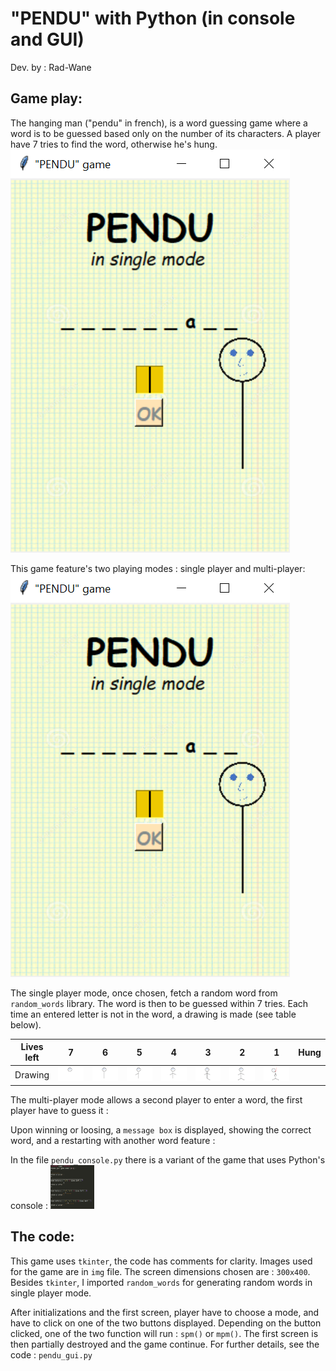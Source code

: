 # "PENDU" with Python (in console and GUI)

Dev. by : Rad-Wane  


## Game play:

The hanging man ("pendu" in french), is a word guessing game where a word is to be guessed based only on the number of its characters. A player have 7 tries to find the word, otherwise he's hung. 
![](/img/play.png)

This game feature's two playing modes : single player and multi-player:   
![](/img/play.png)

The single player mode, once chosen, fetch a random word from `random_words` library. The word is then to be guessed within 7 tries. Each time an entered letter is not in the word, a drawing is made (see table below). 

Lives left | 7 | 6 | 5 | 4 | 3 | 2 | 1 | Hung
:---------:|:-----:|:-----:|:-----:|:-----:|:-----:|:-----:|:-----:|:-----:
 Drawing   | ![](/img/11.png) | ![](/img/22.png) | ![](/img/33.png) | ![](/img/44.png) | ![](/img/55.png) | ![](/img/66.png) | ![](/img/77.png) 

The multi-player mode allows a second player to enter a word, the first player have to guess it :  
[](/img/mp1.png)

Upon winning or loosing, a `message box` is displayed, showing the correct word, and a restarting with another word feature : 
[](/img/final.png)

In the file `pendu_console.py` there is a variant of the game that uses Python's console :
<img src="/img/console.png" style="height: 70px; width:70px;"/>
[](/img/console.png)

## The code:

This game uses `tkinter`, the code has comments for clarity. Images used for the game are in `img` file. The screen dimensions chosen are : `300x400`. Besides `tkinter`, I imported `random_words` for generating random words in single player mode.

After initializations and the first screen, player have to choose a mode, and have to click on one of the two buttons displayed. Depending on the button clicked, one of the two function will run : `spm()` or `mpm()`. The first screen is then partially destroyed and the game continue. For further details, see the code : `pendu_gui.py`



